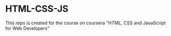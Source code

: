 # HTML-CSS-JS
This repo is created for the course on coursera "HTML, CSS and JavaScript for Web Developers"
